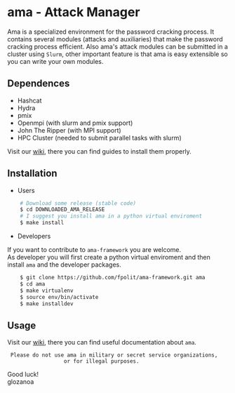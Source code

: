 # ama - Attack Manager

Ama is a specialized environment for the password cracking process. It contains several modules (attacks and auxiliaries) that make the password cracking process efficient.
Also ama's attack modules can be submitted in a cluster using `Slurm`, other important feature is that ama is easy extensible so you can write your own modules.

## Dependences
* Hashcat
* Hydra
* pmix
* Openmpi (with slurm and pmix support)
* John The Ripper (with MPI support)
* HPC Cluster (needed to submit parallel tasks with slurm)

Visit our [wiki](https://github.com/fpolit/ama-framework/wiki), there you can find guides to install them properly.


## Installation
* Users

```bash
    # Download some release (stable code)
    $ cd DOWNLOADED_AMA_RELEASE
    # I suggest you install ama in a python virtual enviroment
    $ make install
```

* Developers

If you want to contribute to `ama-framework` you are welcome.   
As developer you will first create a python virtual enviroment 
and then install `ama` and the developer packages.
```bash
    $ git clone https://github.com/fpolit/ama-framework.git ama
    $ cd ama
    $ make virtualenv
    $ source env/bin/activate
    $ make installdev
```

## Usage
Visit our [wiki](https://github.com/fpolit/ama-framework/wiki), there you can find useful documentation about `ama`.  




     Please do not use ama in military or secret service organizations,
                      or for illegal purposes.



Good luck!  
            glozanoa
